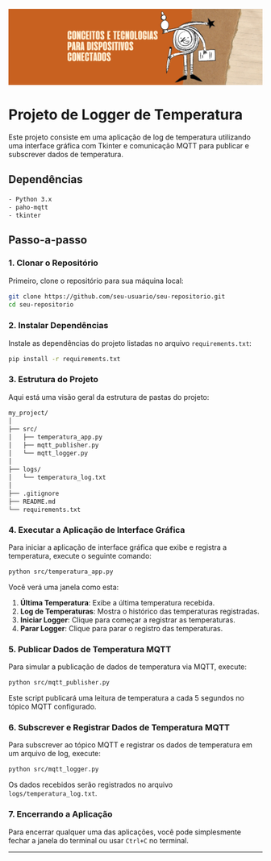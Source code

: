 ![C115](img/c115.png)
# Projeto de Logger de Temperatura

Este projeto consiste em uma aplicação de log de temperatura utilizando uma interface gráfica com Tkinter e comunicação MQTT para publicar e subscrever dados de temperatura.

## Dependências
```
- Python 3.x
- paho-mqtt
- tkinter
```

## Passo-a-passo

### 1. Clonar o Repositório

Primeiro, clone o repositório para sua máquina local:
```bash
git clone https://github.com/seu-usuario/seu-repositorio.git
cd seu-repositorio
```

### 2. Instalar Dependências

Instale as dependências do projeto listadas no arquivo `requirements.txt`:
```bash
pip install -r requirements.txt
```

### 3. Estrutura do Projeto

Aqui está uma visão geral da estrutura de pastas do projeto:

```
my_project/
│
├── src/
│   ├── temperatura_app.py
│   ├── mqtt_publisher.py
│   └── mqtt_logger.py
│
├── logs/
│   └── temperatura_log.txt
│
├── .gitignore
├── README.md
└── requirements.txt
```

### 4. Executar a Aplicação de Interface Gráfica

Para iniciar a aplicação de interface gráfica que exibe e registra a temperatura, execute o seguinte comando:
```bash
python src/temperatura_app.py
```
Você verá uma janela como esta:

1. **Última Temperatura**: Exibe a última temperatura recebida.
2. **Log de Temperaturas**: Mostra o histórico das temperaturas registradas.
3. **Iniciar Logger**: Clique para começar a registrar as temperaturas.
4. **Parar Logger**: Clique para parar o registro das temperaturas.

### 5. Publicar Dados de Temperatura MQTT

Para simular a publicação de dados de temperatura via MQTT, execute:
```bash
python src/mqtt_publisher.py
```
Este script publicará uma leitura de temperatura a cada 5 segundos no tópico MQTT configurado.

### 6. Subscrever e Registrar Dados de Temperatura MQTT

Para subscrever ao tópico MQTT e registrar os dados de temperatura em um arquivo de log, execute:
```bash
python src/mqtt_logger.py
```
Os dados recebidos serão registrados no arquivo `logs/temperatura_log.txt`.

### 7. Encerrando a Aplicação

Para encerrar qualquer uma das aplicações, você pode simplesmente fechar a janela do terminal ou usar `Ctrl+C` no terminal.

---
